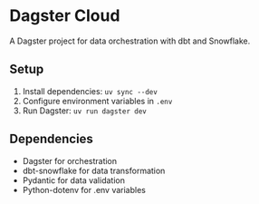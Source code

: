 # Dagster Cloud
 
A Dagster project for data orchestration with dbt and Snowflake.
 
## Setup
 
1. Install dependencies: `uv sync --dev`
2. Configure environment variables in `.env`
3. Run Dagster: `uv run dagster dev`
 
## Dependencies
 
- Dagster for orchestration
- dbt-snowflake for data transformation
- Pydantic for data validation
- Python-dotenv for .env variables
